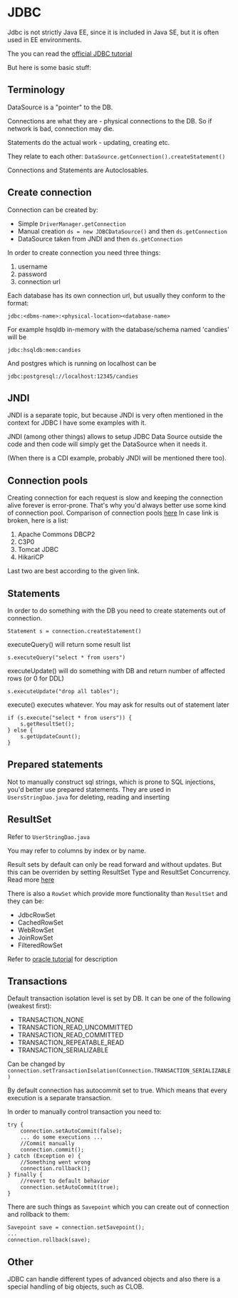 # JDBC

Jdbc is not strictly Java EE, since it is included in Java SE, but it is often used in EE environments.

The you can read the [official JDBC tutorial](https://docs.oracle.com/javase/tutorial/jdbc/index.html)

But here is some basic stuff:

## Terminology

DataSource is a "pointer" to the DB.

Connections are what they are - physical connections to the DB. So if network is bad, connection may die.

Statements do the actual work - updating, creating etc.

They relate to each other: `DataSource.getConnection().createStatement()`

Connections and Statements are Autoclosables.

## Create connection

Connection can be created by:
 - Simple `DriverManager.getConnection`
 - Manual creation `ds = new JDBCDataSource()` and then `ds.getConnection`
 - DataSource taken from JNDI and then `ds.getConnection`

In order to create connection you need three things: 
 
 1) username
 2) password
 3) connection url
    
Each database has its own connection url, but usually they conform to the format:

    jdbc:<dbms-name>:<physical-location><database-name>

For example hsqldb in-memory with the database/schema named 'candies' will be
    
    jdbc:hsqldb:mem:candies
    
And postgres which is running on localhost can be

    jdbc:postgresql://localhost:12345/candies


## JNDI

JNDI is a separate topic, but because JNDI is very often mentioned in the context for JDBC I have some examples with it.

JNDI (among other things) allows to setup JDBC Data Source outside the code and then code will simply get the DataSource when it needs it.

(When there is a CDI example, probably JNDI will be mentioned there too).

## Connection pools

Creating connection for each request is slow and keeping the connection alive forever is error-prone. That's why you'd always better use some kind of connection pool. Comparison of connection pools [here](https://beansroasted.wordpress.com/2017/07/29/connection-pool-analysis/)
In case link is broken, here is a list:
    
 1) Apache Commons DBCP2
 2) C3P0
 3) Tomcat JDBC
 4) HikariCP 

Last two are best according to the given link.

## Statements

In order to do something with the DB you need to create statements out of connection.

    Statement s = connection.createStatement() 

executeQuery() will return some result list

    s.executeQuery("select * from users")
    
executeUpdate() will do something with DB and return number of affected rows (or 0 for DDL)

    s.executeUpdate("drop all tables");
    
execute() executes whatever. You may ask for results out of statement later
    
    if (s.execute("select * from users")) {
        s.getResultSet();
    } else {
        s.getUpdateCount();
    }

## Prepared statements

Not to manually construct sql strings, which is prone to SQL injections, you'd better use prepared statements.
They are used in `UsersStringDao.java` for deleting, reading and inserting

## ResultSet

Refer to `UserStringDao.java`

You may refer to columns by index or by name.

Result sets by default can only be read forward and without updates. 
But this can be overriden by setting ResultSet Type and ResultSet Concurrency.
Read more [here](https://docs.oracle.com/javase/tutorial/jdbc/basics/retrieving.html)

There is also a `RowSet` which provide more functionality than `ResultSet` and they can be:

 - JdbcRowSet
 - CachedRowSet
 - WebRowSet
 - JoinRowSet
 - FilteredRowSet
 
Refer to [oracle tutorial](https://docs.oracle.com/javase/tutorial/jdbc/basics/rowset.html) for description

## Transactions

Default transaction isolation level is set by DB. It can be one of the following (weakest first):

 - TRANSACTION_NONE
 - TRANSACTION_READ_UNCOMMITTED
 - TRANSACTION_READ_COMMITTED
 - TRANSACTION_REPEATABLE_READ
 - TRANSACTION_SERIALIZABLE

Can be changed by `connection.setTransactionIsolation(Connection.TRANSACTION_SERIALIZABLE)`

By default connection has autocommit set to true. Which means that every execution is a separate transaction.

In order to manually control transaction you need to:

    try {
        connection.setAutoCommit(false);
        ... do some executions ...
        //Commit manually
        connection.commit();
    } catch (Exception e) {
        //Something went wrong
        connection.rollback();
    } finally {
        //revert to default behavior
        connection.setAutoCommit(true);
    }
    
There are such things as `Savepoint` which you can create out of connection and rollback to them:

    Savepoint save = connection.setSavepoint();
    ...
    connection.rollback(save);
 
## Other

JDBC can handle different types of advanced objects and also there is a special handling of big objects, such as CLOB.